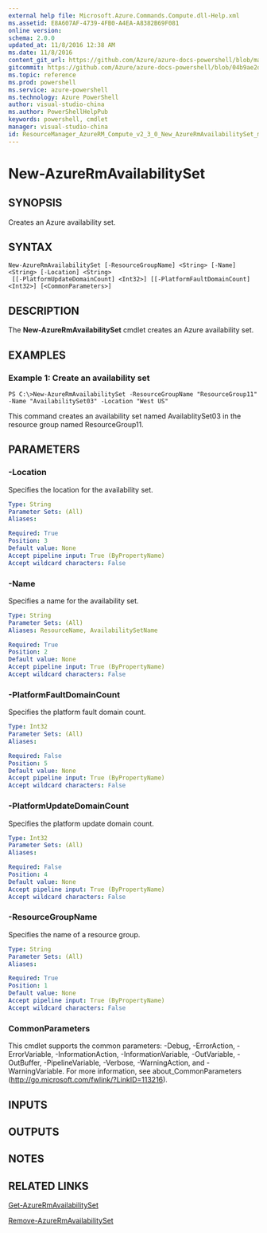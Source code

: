 ```yaml
---
external help file: Microsoft.Azure.Commands.Compute.dll-Help.xml
ms.assetid: E8A607AF-4739-4FB0-A4EA-A8382B69F081
online version: 
schema: 2.0.0
updated_at: 11/8/2016 12:38 AM
ms.date: 11/8/2016
content_git_url: https://github.com/Azure/azure-docs-powershell/blob/master/azureps-cmdlets-docs/ResourceManager/AzureRM.Compute/v2.3.0/New-AzureRmAvailabilitySet.md
gitcommit: https://github.com/Azure/azure-docs-powershell/blob/04b9ae2d1c44a3ada330f570237886794cede893/azureps-cmdlets-docs/ResourceManager/AzureRM.Compute/v2.3.0/New-AzureRmAvailabilitySet.md
ms.topic: reference
ms.prod: powershell
ms.service: azure-powershell
ms.technology: Azure PowerShell
author: visual-studio-china
ms.author: PowerShellHelpPub
keywords: powershell, cmdlet
manager: visual-studio-china
id: ResourceManager_AzureRM_Compute_v2_3_0_New_AzureRmAvailabilitySet_md
---
```


# New-AzureRmAvailabilitySet

## SYNOPSIS
Creates an Azure availability set.

## SYNTAX

```
New-AzureRmAvailabilitySet [-ResourceGroupName] <String> [-Name] <String> [-Location] <String>
 [[-PlatformUpdateDomainCount] <Int32>] [[-PlatformFaultDomainCount] <Int32>] [<CommonParameters>]
```

## DESCRIPTION
The **New-AzureRmAvailabilitySet** cmdlet creates an Azure availability set.

## EXAMPLES

### Example 1: Create an availability set
```
PS C:\>New-AzureRmAvailabilitySet -ResourceGroupName "ResourceGroup11" -Name "AvailabilitySet03" -Location "West US"
```

This command creates an availability set named AvailablitySet03 in the resource group named ResourceGroup11.

## PARAMETERS

### -Location
Specifies the location for the availability set.

```yaml
Type: String
Parameter Sets: (All)
Aliases: 

Required: True
Position: 3
Default value: None
Accept pipeline input: True (ByPropertyName)
Accept wildcard characters: False
```

### -Name
Specifies a name for the availability set.

```yaml
Type: String
Parameter Sets: (All)
Aliases: ResourceName, AvailabilitySetName

Required: True
Position: 2
Default value: None
Accept pipeline input: True (ByPropertyName)
Accept wildcard characters: False
```

### -PlatformFaultDomainCount
Specifies the platform fault domain count.

```yaml
Type: Int32
Parameter Sets: (All)
Aliases: 

Required: False
Position: 5
Default value: None
Accept pipeline input: True (ByPropertyName)
Accept wildcard characters: False
```

### -PlatformUpdateDomainCount
Specifies the platform update domain count.

```yaml
Type: Int32
Parameter Sets: (All)
Aliases: 

Required: False
Position: 4
Default value: None
Accept pipeline input: True (ByPropertyName)
Accept wildcard characters: False
```

### -ResourceGroupName
Specifies the name of a resource group.

```yaml
Type: String
Parameter Sets: (All)
Aliases: 

Required: True
Position: 1
Default value: None
Accept pipeline input: True (ByPropertyName)
Accept wildcard characters: False
```

### CommonParameters
This cmdlet supports the common parameters: -Debug, -ErrorAction, -ErrorVariable, -InformationAction, -InformationVariable, -OutVariable, -OutBuffer, -PipelineVariable, -Verbose, -WarningAction, and -WarningVariable. For more information, see about_CommonParameters (http://go.microsoft.com/fwlink/?LinkID=113216).

## INPUTS

## OUTPUTS

## NOTES

## RELATED LINKS

[Get-AzureRmAvailabilitySet](xref:ResourceManager/AzureRM.Compute/v2.3.0/Get-AzureRmAvailabilitySet.md)

[Remove-AzureRmAvailabilitySet](xref:ResourceManager/AzureRM.Compute/v2.3.0/Remove-AzureRmAvailabilitySet.md)


